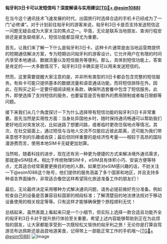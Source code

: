 **匈牙利3日卡可以发短信吗？深度解读与实用建议[[TG💪+ @esim1088](https://t.me/s/esim1088)]**

在当今这个通讯技术飞速发展的时代，出国旅行时选择合适的手机卡已经成为了一门“必修课”。对于计划前往匈牙利的游客来说，匈牙利3日卡是否支持发送短信这一问题无疑会成为大家关注的焦点之一。毕竟，无论是联系当地朋友、查询行程安排还是紧急联络家人，短信功能都显得尤为重要。

首先，让我们来了解一下什么是匈牙利3日卡。这种卡片通常是由当地运营商提供的短期通信解决方案，专为短期访问匈牙利的游客设计。它允许用户在有限的时间内享受本地通话、数据流量以及短信服务等便利。那么，具体到短信功能上，答案是肯定的——大多数情况下，匈牙利3日卡确实是可以用来发送短信的。

然而，这里需要提醒大家注意的是，并非所有类型的3日卡都会包含完整的短信服务。有些卡可能只提供基本的数据流量和语音通话功能，而将短信排除在外。因此，在购买之前一定要仔细阅读相关条款，确保所选套餐中包含了短信服务。此外，即使选择了支持短信的服务，也要留意是否有额外的费用限制或者每日限额等问题。

接下来我们从几个角度探讨一下为什么选择带有短信功能的匈牙利3日卡非常重要。首先当然是实用性方面：当身处异国他乡时，随时保持通讯畅通可以帮助我们更好地应对突发状况，比如迷路了想要问路，或者临时更改住宿地点等情况。其次，在社交层面上，通过短信与当地人交流不仅能拉近彼此距离，还可能为我们带来意想不到的乐趣或收获；最后但同样重要的是经济性考量——相较于高昂的国际漫游费而言，使用本地SIM卡无疑更加划算。

当然啦，随着科技的进步，现在还有另一种更为便捷的方式来解决境外通讯需求，那就是eSIM技术。相比于传统物理SIM卡，eSIM具有体积小巧、安装方便等特点，尤其适合经常需要更换目的地的人群。如果您对eSIM感兴趣的话，不妨关注一下@esim1088这个账号，他们提供的服务涵盖了多个国家和地区，并且支持多种语言界面操作，非常适合像您这样希望简化旅途准备工作的朋友们！

最后，无论最终决定采用哪种方式解决通讯问题，请务必提前做好充分准备。例如检查自己的设备是否兼容目标国家的频段标准；了解清楚目的地法律法规对于移动设备使用的相关规定等等。只有这样才能够确保整个旅程顺利无忧！

总结起来，虽然表面上看起来只是一个小细节，但实际上选择一款合适且功能齐全的匈牙利3日卡对于提升旅行体验至关重要。希望上述内容能够帮助到正在为此烦恼的朋友，让大家都能享受到一次既轻松又愉快的匈牙利之旅！无论你是打算自驾游览布达佩斯还是品尝地道美食，记得带上一部能正常工作的手机哦～[[TG💪+ @esim1088](https://t.me/s/esim1088)] ![Image](https://i.postimg.cc/4NQfJmqS/Snipaste-2025-05-13-00-14-12.png)